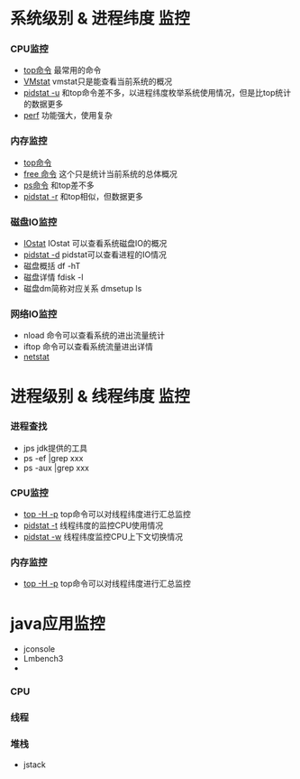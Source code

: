 # 系统级别 & 进程纬度 监控
### CPU监控
* [top命令](./top.md) 最常用的命令
* [VMstat](./vmstat&IOstat.md) vmstat只是能查看当前系统的概况
* [pidstat -u](./pidstat.md) 和top命令差不多，以进程纬度枚举系统使用情况，但是比top统计的数据更多
* [perf](./perf.md) 功能强大，使用复杂

### 内存监控
* [top命令](./top.md)
* [free 命令](./free.md)  这个只是统计当前系统的总体概况
* [ps命令](./ps.md) 和top差不多
* [pidstat -r](./pidstat.md)  和top相似，但数据更多

### 磁盘IO监控
* [IOstat](./vmstat&IOstat.md) IOstat 可以查看系统磁盘IO的概况
* [pidstat -d](./pidstat.md) pidstat可以查看进程的IO情况
* 磁盘概括 df -hT 
* 磁盘详情 fdisk -l 
* 磁盘dm简称对应关系 dmsetup ls

### 网络IO监控
* nload 命令可以查看系统的进出流量统计
* iftop 命令可以查看系统流量进出详情
* [netstat](./netstat.md)

# 进程级别 & 线程纬度 监控
### 进程查找
* jps jdk提供的工具
* ps -ef |grep xxx
* ps -aux |grep xxx

### CPU监控
* [top -H -p](./top.md) top命令可以对线程纬度进行汇总监控
* [pidstat -t](./pidstat.md) 线程纬度的监控CPU使用情况
* [pidstat -w](./pidstat.md) 线程纬度监控CPU上下文切换情况

### 内存监控
* [top -H -p](./top.md) top命令可以对线程纬度进行汇总监控


# java应用监控
* jconsole
* Lmbench3
* 
### CPU 

### 线程

### 堆栈
* jstack


